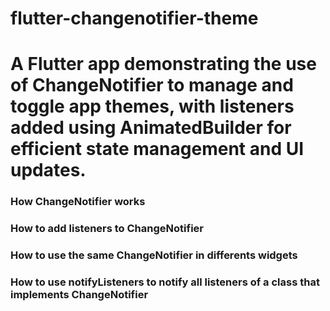 # flutter-changenotifier-theme
A Flutter app demonstrating the use of ChangeNotifier to manage and toggle app themes, with listeners added using AnimatedBuilder for efficient state management and UI updates.
=======

### How ChangeNotifier works
### How to add listeners to ChangeNotifier
### How to use the same ChangeNotifier in differents widgets
### How to use notifyListeners to notify all listeners of a class that implements ChangeNotifier


